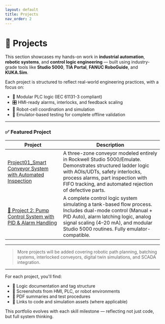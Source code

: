 ```yaml
---
layout: default
title: Projects
nav_order: 2
---
```




# 📂 Projects

This section showcases my hands-on work in **industrial automation**, **robotic systems**, and **control logic engineering** — built using industry-grade tools like **Studio 5000**, **TIA Portal**, **FANUC RoboGuide**, and **KUKA.Sim**.

Each project is structured to reflect real-world engineering practices, with a focus on:

- 🧠 Modular PLC logic (IEC 61131-3 compliant)
- 🎛️ HMI-ready alarms, interlocks, and feedback scaling
- 🤖 Robot-cell coordination and simulation
- 🧪 Emulator-based testing for complete offline validation

---

### ✅ Featured Project

| Project | Description |
|--------|-------------|
| [Project01_Smart Conveyor System with Automated Inspection](projects/Project01_SmartConveyorSystemwithAutomatedInspection)| A three-zone conveyor modeled entirely in Rockwell Studio 5000/Emulate. Demonstrates structured ladder logic with AOIs/UDTs, safety interlocks, process alarms, part inspection with FIFO tracking, and automated rejection of defective parts. |
| [🚰 Project 2: Pump Control System with PID & Alarm Handling](projects/Project02_PumpControlSystem) | A complete control logic system simulating a tank-based flow process. Includes dual-mode control (Manual + PID Auto), alarm latching logic, analog signal scaling (4–20 mA), and modular Studio 5000 routines. Fully emulator-compatible. |

---

> More projects will be added covering robotic path planning, batching systems, interlocked conveyors, digital twin simulations, and SCADA integration.

---

For each project, you'll find:

- 📄 Logic documentation and tag structure  
- 📸 Screenshots from HMI, PLC, or robot environments  
- 📑 PDF summaries and test procedures  
- 🔗 Links to code and simulation assets (where applicable)

This portfolio evolves with each skill milestone — reflecting not just code, but full system thinking.

